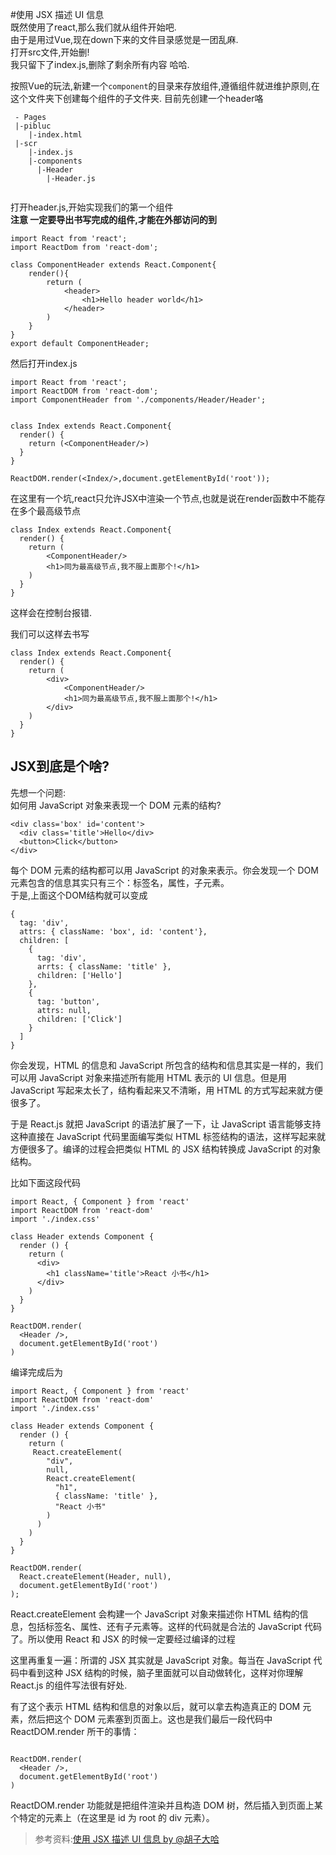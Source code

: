 #使用 JSX 描述 UI 信息  
既然使用了react,那么我们就从组件开始吧.  
由于是用过Vue,现在down下来的文件目录感觉是一团乱麻.  
打开src文件,开始删!  
我只留下了index.js,删除了剩余所有内容 哈哈.  

按照Vue的玩法,新建一个`component`的目录来存放组件,遵循组件就进维护原则,在这个文件夹下创建每个组件的子文件夹.  目前先创建一个header咯
```
 - Pages
 |-pibluc
    |-index.html  
 |-scr
    |-index.js
    |-components
      |-Header
        |-Header.js
   
```

打开header.js,开始实现我们的第一个组件  
**注意 一定要导出书写完成的组件,才能在外部访问的到**
```
import React from 'react';
import ReactDom from 'react-dom';

class ComponentHeader extends React.Component{
    render(){
        return (
            <header>
                <h1>Hello header world</h1>
            </header>
        )
    }
}
export default ComponentHeader;

```
然后打开index.js
```
import React from 'react';
import ReactDOM from 'react-dom';
import ComponentHeader from './components/Header/Header';


class Index extends React.Component{
  render() {
    return (<ComponentHeader/>)
  }
}

ReactDOM.render(<Index/>,document.getElementById('root'));
```  
在这里有一个坑,react只允许JSX中渲染一个节点,也就是说在render函数中不能存在多个最高级节点
```
class Index extends React.Component{
  render() {
    return (
        <ComponentHeader/>
        <h1>同为最高级节点,我不服上面那个!</h1>
    )
  }
}
```
这样会在控制台报错.  

我们可以这样去书写
```
class Index extends React.Component{
  render() {
    return (
        <div>
            <ComponentHeader/>
            <h1>同为最高级节点,我不服上面那个!</h1>
        </div>
    )
  }
}
```

## JSX到底是个啥?
先想一个问题:  
如何用 JavaScript 对象来表现一个 DOM 元素的结构?
```
<div class='box' id='content'>
  <div class='title'>Hello</div>
  <button>Click</button>
</div>
```
每个 DOM 元素的结构都可以用 JavaScript 的对象来表示。你会发现一个 DOM 元素包含的信息其实只有三个：标签名，属性，子元素。  
于是,上面这个DOM结构就可以变成  
```
{
  tag: 'div',
  attrs: { className: 'box', id: 'content'},
  children: [
    {
      tag: 'div',
      arrts: { className: 'title' },
      children: ['Hello']
    },
    {
      tag: 'button',
      attrs: null,
      children: ['Click']
    }
  ]
}
```
你会发现，HTML 的信息和 JavaScript 所包含的结构和信息其实是一样的，我们可以用 JavaScript 对象来描述所有能用 HTML 表示的 UI 信息。但是用 JavaScript 写起来太长了，结构看起来又不清晰，用 HTML 的方式写起来就方便很多了。  

于是 React.js 就把 JavaScript 的语法扩展了一下，让 JavaScript 语言能够支持这种直接在 JavaScript 代码里面编写类似 HTML 标签结构的语法，这样写起来就方便很多了。编译的过程会把类似 HTML 的 JSX 结构转换成 JavaScript 的对象结构。  

比如下面这段代码
```
import React, { Component } from 'react'
import ReactDOM from 'react-dom'
import './index.css'

class Header extends Component {
  render () {
    return (
      <div>
        <h1 className='title'>React 小书</h1>
      </div>
    )
  }
}

ReactDOM.render(
  <Header />,
  document.getElementById('root')
)
```
编译完成后为
```
import React, { Component } from 'react'
import ReactDOM from 'react-dom'
import './index.css'

class Header extends Component {
  render () {
    return (
     React.createElement(
        "div",
        null,
        React.createElement(
          "h1",
          { className: 'title' },
          "React 小书"
        )
      )
    )
  }
}

ReactDOM.render(
  React.createElement(Header, null), 
  document.getElementById('root')
);
```

React.createElement 会构建一个 JavaScript 对象来描述你 HTML 结构的信息，包括标签名、属性、还有子元素等。这样的代码就是合法的 JavaScript 代码了。所以使用 React 和 JSX 的时候一定要经过编译的过程  

这里再重复一遍：所谓的 JSX 其实就是 JavaScript 对象。每当在 JavaScript 代码中看到这种 JSX 结构的时候，脑子里面就可以自动做转化，这样对你理解 React.js 的组件写法很有好处.  

有了这个表示 HTML 结构和信息的对象以后，就可以拿去构造真正的 DOM 元素，然后把这个 DOM 元素塞到页面上。这也是我们最后一段代码中 ReactDOM.render 所干的事情：  

```

ReactDOM.render(
  <Header />,
  document.getElementById('root')
)
```
ReactDOM.render 功能就是把组件渲染并且构造 DOM 树，然后插入到页面上某个特定的元素上（在这里是 id 为 root 的 div 元素）。  

>参考资料:[使用 JSX 描述 UI 信息 by @胡子大哈 ](http://react.huziketang.com/blog/lesson6)